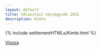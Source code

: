 ```yaml
---
layout: default
title: Választási névjegyzék 2022
description: Kimle
---
```


{% include settlementHTMLs/Kimle.html %}

[Vissza](./)
